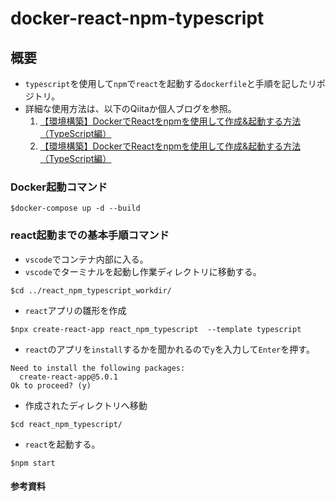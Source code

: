 # docker-react-npm-typescript
## 概要
- `typescript`を使用して`npm`で`react`を起動する`dockerfile`と手順を記したリポジトリ。
- 詳細な使用方法は、以下のQiitaか個人ブログを参照。
   	1. [【環境構築】DockerでReactをnpmを使用して作成&起動する方法（TypeScript編）](https://qiita.com/takuma-1234/items/d92dbed1c0b2ce2f5ca0)
	2. [【環境構築】DockerでReactをnpmを使用して作成&起動する方法（TypeScript編）](https://takuma-tech.com/2023/04/21/580/)
    
    
### Docker起動コマンド
```bash:
$docker-compose up -d --build
```

### react起動までの基本手順コマンド
- `vscode`でコンテナ内部に入る。
- `vscode`でターミナルを起動し作業ディレクトリに移動する。
```bash:
$cd ../react_npm_typescript_workdir/
```
- `react`アプリの雛形を作成
```bash:
$npx create-react-app react_npm_typescript  --template typescript
```
- `react`のアプリを`install`するかを聞かれるので`y`を入力して`Enter`を押す。
```bash:
Need to install the following packages:
  create-react-app@5.0.1
Ok to proceed? (y) 
```
- 作成されたディレクトリへ移動
```bash:
$cd react_npm_typescript/
```
- `react`を起動する。

```bash:
$npm start
```

#### 参考資料
